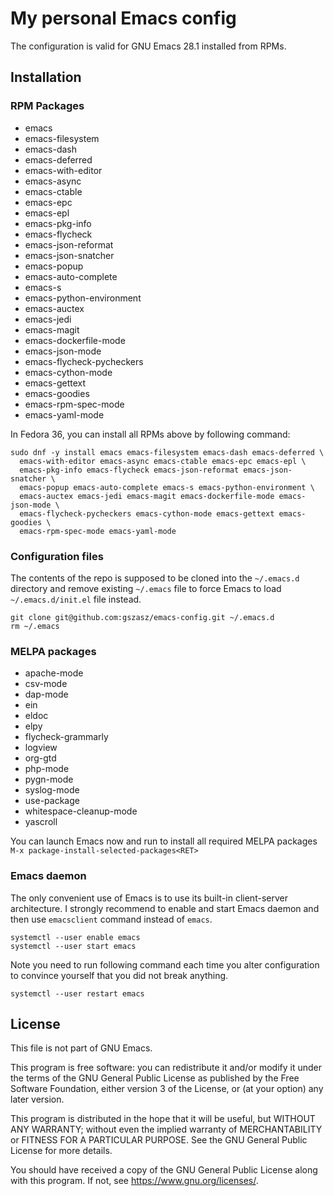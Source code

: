# My personal Emacs config

The configuration is valid for GNU Emacs 28.1 installed from RPMs.

## Installation

### RPM Packages

* emacs
* emacs-filesystem
* emacs-dash
* emacs-deferred
* emacs-with-editor
* emacs-async
* emacs-ctable
* emacs-epc
* emacs-epl
* emacs-pkg-info
* emacs-flycheck
* emacs-json-reformat
* emacs-json-snatcher
* emacs-popup
* emacs-auto-complete
* emacs-s
* emacs-python-environment
* emacs-auctex
* emacs-jedi
* emacs-magit
* emacs-dockerfile-mode
* emacs-json-mode
* emacs-flycheck-pycheckers
* emacs-cython-mode
* emacs-gettext
* emacs-goodies
* emacs-rpm-spec-mode
* emacs-yaml-mode

In Fedora 36, you can install all RPMs above by following command:

```shell
sudo dnf -y install emacs emacs-filesystem emacs-dash emacs-deferred \
  emacs-with-editor emacs-async emacs-ctable emacs-epc emacs-epl \
  emacs-pkg-info emacs-flycheck emacs-json-reformat emacs-json-snatcher \
  emacs-popup emacs-auto-complete emacs-s emacs-python-environment \
  emacs-auctex emacs-jedi emacs-magit emacs-dockerfile-mode emacs-json-mode \
  emacs-flycheck-pycheckers emacs-cython-mode emacs-gettext emacs-goodies \
  emacs-rpm-spec-mode emacs-yaml-mode
```

### Configuration files

The contents of the repo is supposed to be cloned into the `~/.emacs.d`
directory and remove existing `~/.emacs` file to force Emacs to load
`~/.emacs.d/init.el` file instead.

```shell
git clone git@github.com:gszasz/emacs-config.git ~/.emacs.d
rm ~/.emacs
```

### MELPA packages

* apache-mode
* csv-mode
* dap-mode
* ein
* eldoc
* elpy
* flycheck-grammarly
* logview
* org-gtd
* php-mode
* pygn-mode
* syslog-mode
* use-package
* whitespace-cleanup-mode
* yascroll

You can launch Emacs now and run to install all required MELPA packages
`M-x package-install-selected-packages<RET>`


### Emacs daemon

The only convenient use of Emacs is to use its built-in client-server
architecture.  I strongly recommend to enable and start Emacs daemon and then
use `emacsclient` command instead of `emacs`.

```shell
systemctl --user enable emacs
systemctl --user start emacs
```

Note you need to run following command each time you alter configuration to
convince yourself that you did not break anything.

```shell
systemctl --user restart emacs
```

## License

This file is not part of GNU Emacs.

This program is free software: you can redistribute it and/or modify it under
the terms of the GNU General Public License as published by the Free Software
Foundation, either version 3 of the License, or (at your option) any later
version.

This program is distributed in the hope that it will be useful, but WITHOUT ANY
WARRANTY; without even the implied warranty of MERCHANTABILITY or FITNESS FOR A
PARTICULAR PURPOSE.  See the GNU General Public License for more details.

You should have received a copy of the GNU General Public License along with
this program.  If not, see <https://www.gnu.org/licenses/>.
